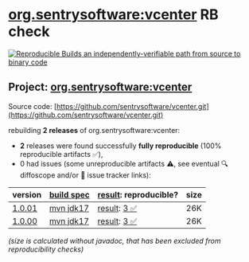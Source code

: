[org.sentrysoftware:vcenter](https://central.sonatype.com/artifact/org.sentrysoftware/vcenter/versions) RB check
=======

[![Reproducible Builds](https://reproducible-builds.org/images/logos/rb.svg) an independently-verifiable path from source to binary code](https://reproducible-builds.org/)

## Project: [org.sentrysoftware:vcenter](https://central.sonatype.com/artifact/org.sentrysoftware/vcenter/versions)

Source code: [https://github.com/sentrysoftware/vcenter.git](https://github.com/sentrysoftware/vcenter.git)

rebuilding **2 releases** of org.sentrysoftware:vcenter:
- **2** releases were found successfully **fully reproducible** (100% reproducible artifacts :white_check_mark:),
- 0 had issues (some unreproducible artifacts :warning:, see eventual :mag: diffoscope and/or :memo: issue tracker links):

| version | [build spec](/BUILDSPEC.md) | [result](https://reproducible-builds.org/docs/jvm/): reproducible? | size |
| -- | --------- | ------ | -- |
| [1.0.01](https://central.sonatype.com/artifact/org.sentrysoftware/vcenter/1.0.01/pom) | [mvn jdk17](vcenter-1.0.01.buildspec) | [result](vcenter-1.0.01.buildinfo): [3 :white_check_mark: ](vcenter-1.0.01.buildcompare) | 26K |
| [1.0.00](https://central.sonatype.com/artifact/org.sentrysoftware/vcenter/1.0.00/pom) | [mvn jdk17](vcenter-1.0.00.buildspec) | [result](vcenter-1.0.00.buildinfo): [3 :white_check_mark: ](vcenter-1.0.00.buildcompare) | 26K |

<i>(size is calculated without javadoc, that has been excluded from reproducibility checks)</i>
